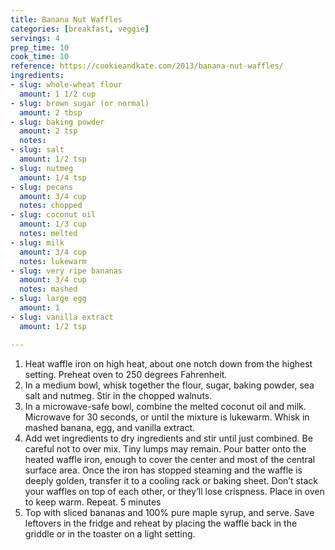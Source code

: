 ```yaml
---
title: Banana Nut Waffles
categories: [breakfast, veggie]
servings: 4
prep_time: 10
cook_time: 10
reference: https://cookieandkate.com/2013/banana-nut-waffles/
ingredients:
- slug: whole-wheat flour
  amount: 1 1/2 cup
- slug: brown sugar (or normal)
  amount: 2 tbsp
- slug: baking powder
  amount: 2 tsp
  notes:
- slug: salt
  amount: 1/2 tsp
- slug: nutmeg
  amount: 1/4 tsp
- slug: pecans
  amount: 3/4 cup
  notes: chopped
- slug: coconut oil
  amount: 1/3 cup
  notes: melted
- slug: milk
  amount: 3/4 cup
  notes: lukewarm
- slug: very ripe bananas
  amount: 3/4 cup
  notes: mashed
- slug: large egg
  amount: 1
- slug: vanilla extract
  amount: 1/2 tsp

---
```


1. Heat waffle iron on high heat, about one notch down from the highest setting. Preheat oven to 250 degrees Fahrenheit.
2. In a medium bowl, whisk together the flour, sugar, baking powder, sea salt and nutmeg. Stir in the chopped walnuts.
3. In a microwave-safe bowl, combine the melted coconut oil and milk. Microwave for 30 seconds, or until the mixture is lukewarm. Whisk in mashed banana, egg, and vanilla extract.
4. Add wet ingredients to dry ingredients and stir until just combined. Be careful not to over mix. Tiny lumps may remain. Pour batter onto the heated waffle iron, enough to cover the center and most of the central surface area. Once the iron has stopped steaming and the waffle is deeply golden, transfer it to a cooling rack or baking sheet. Don’t stack your waffles on top of each other, or they’ll lose crispness. Place in oven to keep warm. Repeat. 5 minutes
5. Top with sliced bananas and 100% pure maple syrup, and serve. Save leftovers in the fridge and reheat by placing the waffle back in the griddle or in the toaster on a light setting.


